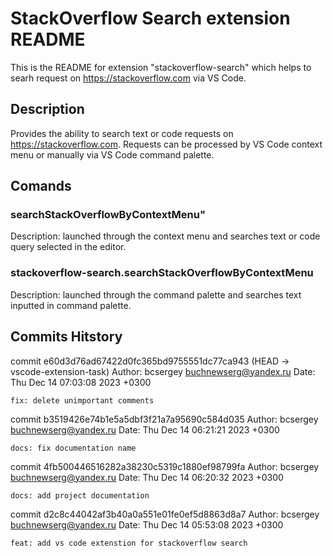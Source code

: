 # StackOverflow Search extension README

This is the README for extension "stackoverflow-search" which helps to searh request on https://stackoverflow.com via VS Code.

## Description

Provides the ability to search text or code requests on https://stackoverflow.com. Requests can be processed by VS Code context menu or manually via VS Code command palette.

## Comands

### searchStackOverflowByContextMenu"

Description: launched through the context menu and searches text or code query selected in the editor.

### stackoverflow-search.searchStackOverflowByContextMenu

Description: launched through the command palette and searches text inputted in command palette.

## Commits Hitstory

commit e60d3d76ad67422d0fc365bd9755551dc77ca943 (HEAD -> vscode-extension-task)
Author: bcsergey <buchnewserg@yandex.ru>
Date:   Thu Dec 14 07:03:08 2023 +0300

    fix: delete unimportant comments

commit b3519426e74b1e5a5dbf3f21a7a95690c584d035
Author: bcsergey <buchnewserg@yandex.ru>
Date:   Thu Dec 14 06:21:21 2023 +0300

    docs: fix documentation name

commit 4fb500446516282a38230c5319c1880ef98799fa
Author: bcsergey <buchnewserg@yandex.ru>
Date:   Thu Dec 14 06:20:32 2023 +0300

    docs: add project documentation

commit d2c8c44042af3b40a0a551e01fe0ef5d8863d8a7
Author: bcsergey <buchnewserg@yandex.ru>
Date:   Thu Dec 14 05:53:08 2023 +0300

    feat: add vs code extenstion for stackoverflow search
